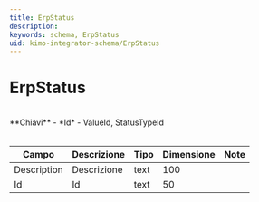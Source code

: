 ```yaml
---
title: ErpStatus
description:
keywords: schema, ErpStatus
uid: kimo-integrator-schema/ErpStatus
---
```


# ErpStatus

<br>
**Chiavi**
- *Id*
- ValueId, StatusTypeId
<br><br>

| Campo | Descrizione | Tipo | Dimensione | Note |
| --- | --- | --- | --- | --- |
| Description | Descrizione | text | 100 |  |
| Id | Id | text | 50 |  |


